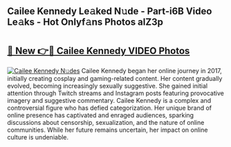 ## Cailee Kennedy Le𝚊ked N𝚞de - Part-i6B Video Le𝚊ks - Hot Onlyf𝚊ns Photos alZ3p

# <h2><a href="http://ab75138.deff.icu/?id=Cailee+Kennedy">🔗 New 👉🔴 Cailee Kennedy VIDEO Photos</a></h2>

[![Cailee Kennedy N𝚞des](https://i.imgur.com/rIISA9y.gif)](http://ab75138.deff.icu/?id=Cailee+Kennedy)
Cailee Kennedy began her online journey in 2017, initially creating cosplay and gaming-related content. Her content gradually evolved, becoming increasingly sexually suggestive. She gained initial attention through Twitch streams and Instagram posts featuring provocative imagery and suggestive commentary. Cailee Kennedy is a complex and controversial figure who has defied categorization. Her unique brand of online presence has captivated and enraged audiences, sparking discussions about censorship, sexualization, and the nature of online communities. While her future remains uncertain, her impact on online culture is undeniable.
